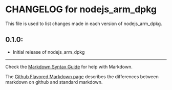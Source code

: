 # CHANGELOG for nodejs_arm_dpkg

This file is used to list changes made in each version of nodejs_arm_dpkg.

## 0.1.0:

* Initial release of nodejs_arm_dpkg

- - -
Check the [Markdown Syntax Guide](http://daringfireball.net/projects/markdown/syntax) for help with Markdown.

The [Github Flavored Markdown page](http://github.github.com/github-flavored-markdown/) describes the differences between markdown on github and standard markdown.
